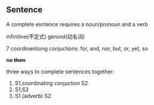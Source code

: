 ## Sentence
A complete esntence requires a noun/pronoun and a verb

infinitive(不定式)  gerund(动名词)

7 coordinantiong conjuctions: for, and, nor, but, or, yet, so

**no ~~then~~**

three ways to complete sentences together:
1. S1,coordinating conjuction S2
2. S1;S2
3. S1.(adverb) S2 